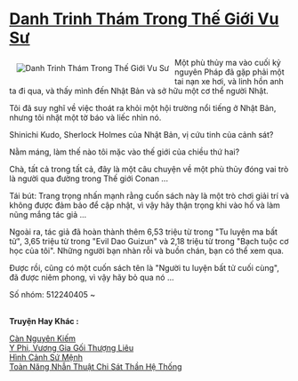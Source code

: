<a href="https://truyentiki.com/danh-trinh-tham-trong-the-gioi-vu-su.31814/" title="Danh Trinh Thám Trong Thế Giới Vu Sư"><h1>Danh Trinh Thám Trong Thế Giới Vu Sư</h1></a><div style="display:table"><img align="right" style="float: left; padding: 10px;" src="https://truyentiki.com/a/img/str/src/31814.jpg" alt="Danh Trinh Thám Trong Thế Giới Vu Sư">Một phù thủy ma vào cuối kỷ nguyên Pháp đã gặp phải một tai nạn xe hơi, và linh hồn anh ta đi qua, và thấy mình đến Nhật Bản và sở hữu một cơ thể người Nhật. <p></p> Tôi đã suy nghĩ về việc thoát ra khỏi một hội trường nổi tiếng ở Nhật Bản, nhưng tôi nhặt một tờ báo và liếc nhìn nó. <p></p> Shinichi Kudo, Sherlock Holmes của Nhật Bản, vị cứu tinh của cảnh sát? <p></p> Nằm máng, làm thế nào tôi mặc vào thế giới của chiều thứ hai? <p></p> Chà, tất cả trong tất cả, đây là một câu chuyện về một phù thủy đóng vai trò là người qua đường trong Thế giới Conan ... <p></p> Tái bút: Trang trọng nhấn mạnh rằng cuốn sách này là một trò chơi giải trí và không được đảm bảo để cập nhật, vì vậy hãy thận trọng khi vào hố và làm nũng mắng tác giả ... <p></p> Ngoài ra, tác giả đã hoàn thành thêm 6,53 triệu từ trong "Tu luyện ma bất tử", 3,65 triệu từ trong "Evil Dao Guizun" và 2,18 triệu từ trong "Bạch tuộc cơ học của tôi". Những người bạn nhàn rỗi và buồn chán, bạn có thể xem qua. <p></p> Được rồi, cũng có một cuốn sách tên là "Người tu luyện bất tử cuối cùng", đã được niêm phong, vì vậy hãy bỏ qua nó ... <p></p> Số nhóm: 512240405 ~</div><p><br><b>Truyện Hay Khác :</b></p><a href="https://truyentiki.com/can-nguyen-kiem.31813/" alt="Càn Nguyên Kiếm">Càn Nguyên Kiếm</a><br/><a href="https://truyentiki.wordpress.com/2020/06/08/y-phi-vuong-gia-goi-thuong-lieu/" alt="Y Phi, Vương Gia Gối Thượng Liêu">Y Phi, Vương Gia Gối Thượng Liêu</a><br/><a href="https://wikitruyen.wordpress.com/2020/06/23/hinh-canh-su-menh/" alt="Hình Cảnh Sứ Mệnh">Hình Cảnh Sứ Mệnh</a><br/><a href="https://www.plurk.com/p/numuqr" alt="Toàn Năng Nhẫn Thuật Chi Sát Thần Hệ Thống">Toàn Năng Nhẫn Thuật Chi Sát Thần Hệ Thống</a><br/>